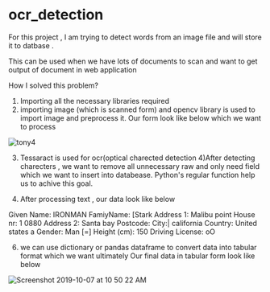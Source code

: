 # ocr_detection

For this project , I am trying to detect words from an image file and will store it to datbase .

This can be used when we have lots of documents to scan and want to get output of document in web application

How I solved this problem? 

 1) Importing all the necessary libraries required 
 2) importing image (which is scanned form) and 
opencv library  is used to import image and preprocess it.
Our form look like below which we want to process 

![tony4](https://user-images.githubusercontent.com/33773505/66287039-b7355980-e8f1-11e9-9648-7e690bd0851c.jpg)


 3) Tessaract is used for ocr(optical charected detection
 4)After detecting charecters , we want to  remove all unnecessary raw and only need field which we want to insert into databease. Python's regular function help us to achive this goal.
 
 5) After processing text , our data look like below 
 
Given Name: IRONMAN
FamiyName: [Stark
Address 1: Malibu point House nr: 1 0880
Address 2: Santa bay
Postcode: City:| california
Country: United states a
Gender: Man [=]
Height (cm): 150
Driving License: oO

6) we can use dictionary or pandas dataframe to convert data into tabular format which we want ultimately
Our final data in tabular form look like below 

![Screenshot 2019-10-07 at 10 50 22 AM](https://user-images.githubusercontent.com/33773505/66286747-683af480-e8f0-11e9-95ab-d61193a0c67c.png)
